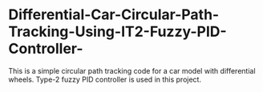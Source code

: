 # Differential-Car-Circular-Path-Tracking-Using-IT2-Fuzzy-PID-Controller-
This is a simple circular path tracking code for a car model with differential wheels. Type-2 fuzzy PID controller is used in this project.
